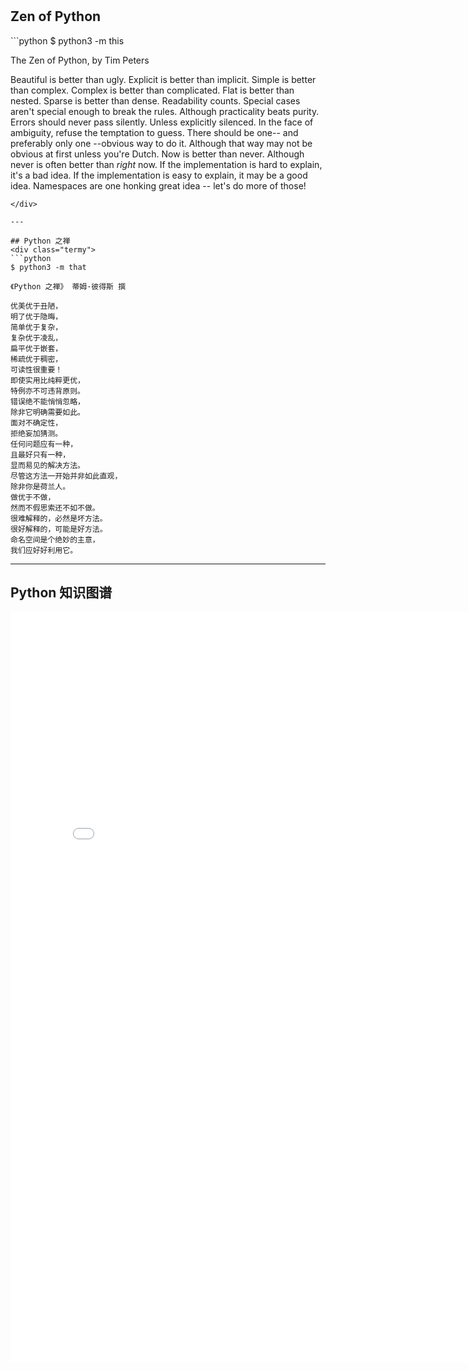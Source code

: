 # 

## Zen of Python
<div class="termy">
```python
$ python3 -m this

The Zen of Python, by Tim Peters

Beautiful is better than ugly.
Explicit is better than implicit.
Simple is better than complex.
Complex is better than complicated.
Flat is better than nested.
Sparse is better than dense.
Readability counts.
Special cases aren't special enough to break the rules.
Although practicality beats purity.
Errors should never pass silently.
Unless explicitly silenced.
In the face of ambiguity, refuse the temptation to guess.
There should be one-- and preferably only one --obvious way to do it.
Although that way may not be obvious at first unless you're Dutch.
Now is better than never.
Although never is often better than *right* now.
If the implementation is hard to explain, it's a bad idea.
If the implementation is easy to explain, it may be a good idea.
Namespaces are one honking great idea -- let's do more of those!
```
</div>

---

## Python 之禅
<div class="termy">
```python
$ python3 -m that

《Python 之禅》 蒂姆·彼得斯 撰

优美优于丑陋，
明了优于隐晦，
简单优于复杂，
复杂优于凌乱，
扁平优于嵌套，
稀疏优于稠密，
可读性很重要！
即使实用比纯粹更优，
特例亦不可违背原则。
错误绝不能悄悄忽略，
除非它明确需要如此。
面对不确定性，
拒绝妄加猜测。
任何问题应有一种，
且最好只有一种，
显而易见的解决方法。
尽管这方法一开始并非如此直观，
除非你是荷兰人。
做优于不做，
然而不假思索还不如不做。
很难解释的，必然是坏方法。
很好解释的，可能是好方法。
命名空间是个绝妙的主意，
我们应好好利用它。
```
</div>

---

## Python 知识图谱

<!--mark-->
<p>
	<div style="width:100%; height:150%;border:none;text-align:center">
		<iframe allowtransparency="yes" frameborder="0" width="800" height="1200" src="resources/html/python_knowledge_map.html"></iframe>
	</div>
</p>


<!-- 
python map 

- from wikipedia
- keywords 35
- builtins 69
- control
- native data structure
- standard libraries
- applications
 -->

